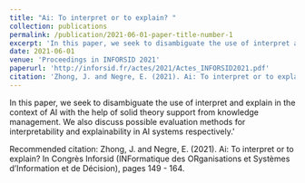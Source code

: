 ```yaml
---
title: "Ai: To interpret or to explain? "
collection: publications
permalink: /publication/2021-06-01-paper-title-number-1
excerpt: 'In this paper, we seek to disambiguate the use of interpret and explain in the context of AI with the help of solid theory support from knowledge management. We also discuss possible evaluation methods for interpretability and explainability in AI systems respectively.'
date: 2021-06-01
venue: 'Proceedings in INFORSID 2021'
paperurl: 'http://inforsid.fr/actes/2021/Actes_INFORSID2021.pdf'
citation: 'Zhong, J. and Negre, E. (2021). Ai: To interpret or to explain? In Congrès Inforsid (INFormatique des ORganisations et Systèmes d’Information et de Décision), pages 149 - 164.'
---
```

In this paper, we seek to disambiguate the use of interpret and explain in the context of AI with the help of solid theory support from knowledge management. We also discuss possible evaluation methods for interpretability and explainability in AI systems respectively.'

Recommended citation: Zhong, J. and Negre, E. (2021). Ai: To interpret or to explain? In Congrès Inforsid (INFormatique des ORganisations et Systèmes d’Information et de Décision), pages 149 - 164.
